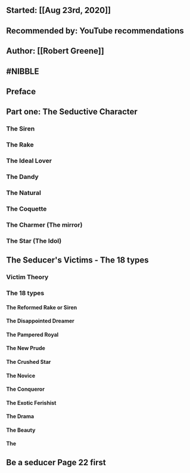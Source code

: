 ## Started: [[Aug 23rd, 2020]]
## Recommended by: YouTube recommendations
## Author: [[Robert Greene]]
## #NIBBLE
## Preface
## Part one: The Seductive Character
### The Siren
### The Rake
### The Ideal Lover
### The Dandy
### The Natural
### The Coquette
### The Charmer (The mirror)
### The Star (The Idol)
## The Seducer's Victims - The 18 types
### Victim Theory
### The 18 types
#### The Reformed Rake or Siren
#### The Disappointed Dreamer
#### The Pampered Royal
#### The New Prude
#### The Crushed Star
#### The Novice
#### The Conqueror
#### The Exotic Ferishist
#### The Drama
#### The Beauty
#### The
## Be a seducer Page 22 first
